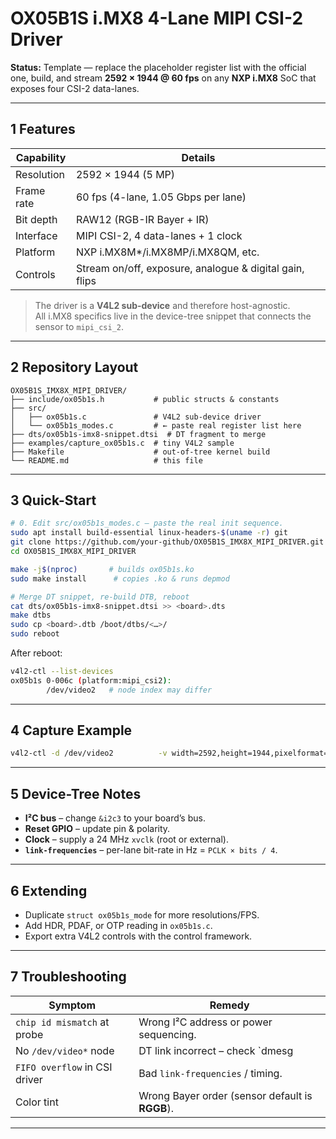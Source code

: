 # OX05B1S i.MX8 4-Lane MIPI CSI-2 Driver

**Status:** Template — replace the placeholder register list with the official one, build, and stream **2592 × 1944 @ 60 fps** on any **NXP i.MX8** SoC that exposes four CSI-2 data-lanes.

---

## 1  Features

| Capability | Details |
|------------|---------|
| Resolution | 2592 × 1944 (5 MP) |
| Frame rate | 60 fps (4-lane, 1.05 Gbps per lane) |
| Bit depth  | RAW12 (RGB-IR Bayer + IR) |
| Interface  | MIPI CSI-2, 4 data-lanes + 1 clock |
| Platform   | NXP i.MX8M*/i.MX8MP/i.MX8QM, etc. |
| Controls   | Stream on/off, exposure, analogue & digital gain, flips |

> The driver is a **V4L2 sub-device** and therefore host-agnostic.  
> All i.MX8 specifics live in the device-tree snippet that connects the sensor to `mipi_csi_2`.

---

## 2  Repository Layout

```
OX05B1S_IMX8X_MIPI_DRIVER/
├── include/ox05b1s.h           # public structs & constants
├── src/
│   ├── ox05b1s.c               # V4L2 sub-device driver
│   └── ox05b1s_modes.c         # ← paste real register list here
├── dts/ox05b1s-imx8-snippet.dtsi  # DT fragment to merge
├── examples/capture_ox05b1s.c  # tiny V4L2 sample
├── Makefile                    # out-of-tree kernel build
└── README.md                   # this file
```

---

## 3  Quick-Start

```bash
# 0. Edit src/ox05b1s_modes.c — paste the real init sequence.
sudo apt install build-essential linux-headers-$(uname -r) git
git clone https://github.com/your-github/OX05B1S_IMX8X_MIPI_DRIVER.git
cd OX05B1S_IMX8X_MIPI_DRIVER

make -j$(nproc)       # builds ox05b1s.ko
sudo make install      # copies .ko & runs depmod

# Merge DT snippet, re-build DTB, reboot
cat dts/ox05b1s-imx8-snippet.dtsi >> <board>.dts
make dtbs
sudo cp <board>.dtb /boot/dtbs/<…>/
sudo reboot
```

After reboot:

```bash
v4l2-ctl --list-devices
ox05b1s 0-006c (platform:mipi_csi2):
        /dev/video2   # node index may differ
```

---

## 4  Capture Example

```bash
v4l2-ctl -d /dev/video2          -v width=2592,height=1944,pixelformat=RG12          --stream-mmap --stream-count=120
```

---

## 5  Device-Tree Notes

* **I²C bus** – change `&i2c3` to your board’s bus.  
* **Reset GPIO** – update pin & polarity.  
* **Clock** – supply a 24 MHz `xvclk` (root or external).  
* **`link-frequencies`** – per-lane bit-rate in Hz = `PCLK × bits / 4`.

---

## 6  Extending

* Duplicate `struct ox05b1s_mode` for more resolutions/FPS.  
* Add HDR, PDAF, or OTP reading in `ox05b1s.c`.  
* Export extra V4L2 controls with the control framework.

---

## 7  Troubleshooting

| Symptom | Remedy |
|---------|--------|
| `chip id mismatch` at probe | Wrong I²C address or power sequencing. |
| No `/dev/video*` node | DT link incorrect – check `dmesg | grep csi`. |
| `FIFO overflow` in CSI driver | Bad `link-frequencies` / timing. |
| Color tint | Wrong Bayer order (sensor default is **RGGB**). |

---

